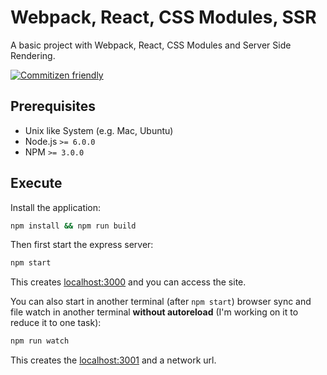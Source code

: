 # Webpack, React, CSS Modules, SSR

A basic project with Webpack, React, CSS Modules and Server Side Rendering.

[![Commitizen friendly](https://img.shields.io/badge/commitizen-friendly-brightgreen.svg)](http://commitizen.github.io/cz-cli/)

## Prerequisites

* Unix like System (e.g. Mac, Ubuntu)
* Node.js `>= 6.0.0`
* NPM `>= 3.0.0`

## Execute

Install the application:

```sh
npm install && npm run build
```

Then first start the express server:

```sh
npm start
```

This creates [localhost:3000](http://localhost:3000) and you can access
the site.

You can also start in another terminal (after `npm start`) browser sync
and file watch in another terminal **without autoreload** (I'm working
on it to reduce it to one task):

```sh
npm run watch
```

This creates the [localhost:3001](http://localhost:3001) and a network url.

